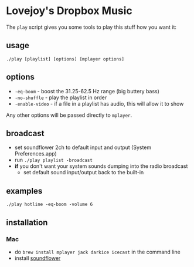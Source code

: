 # Lovejoy's Dropbox Music

The `play` script gives you some tools to play this stuff how you want it:

## usage

`./play [playlist] [options] [mplayer options]`

## options

- `-eq-boom` - boost the 31.25-62.5 Hz range (big buttery bass)
- `-no-shuffle` - play the playlist in order
- `-enable-video` - if a file in a playlist has audio, this will allow it to show

Any other options will be passed directly to `mplayer`.

## broadcast

- set soundflower 2ch to default input and output (System Preferences.app)
- run `./play playlist -broadcast`
- **if** you don't want your system sounds dumping into the radio broadcast
	- set default sound input/output back to the built-in

## examples

`./play hotline -eq-boom -volume 6`

## installation

### Mac

- do `brew install mplayer jack darkice icecast` in the command line
- install [soundflower](https://rogueamoeba.com/freebies/soundflower/)
